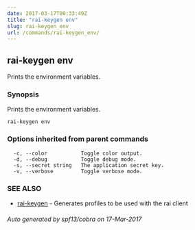 ```yaml
---
date: 2017-03-17T00:33:49Z
title: "rai-keygen env"
slug: rai-keygen_env
url: /commands/rai-keygen_env/
---
```

## rai-keygen env

Prints the environment variables.

### Synopsis


Prints the environment variables.

```
rai-keygen env
```

### Options inherited from parent commands

```
  -c, --color           Toggle color output.
  -d, --debug           Toggle debug mode.
  -s, --secret string   The application secret key.
  -v, --verbose         Toggle verbose mode.
```

### SEE ALSO
* [rai-keygen](/commands/rai-keygen/)	 - Generates profiles to be used with the rai client

###### Auto generated by spf13/cobra on 17-Mar-2017
